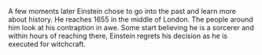 A few moments later Einstein chose to go into the past and learn more about history. He reaches 1655 in the middle of London. The people around him look at his contraption in awe. Some start believing he is a sorcerer and within hours of reaching there, Einstein regrets his decision as he is executed for witchcraft. 
